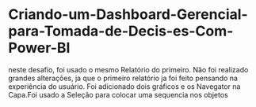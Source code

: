 # Criando-um-Dashboard-Gerencial-para-Tomada-de-Decis-es-Com-Power-BI
neste desafio, foi usado o mesmo Relatório do primeiro. Não foi realizado grandes alterações, ja que o primeiro relatório ja foi feito pensando na experiência do usuário. Foi adicionado dois gráficos e os Navegator na Capa.Foi usado a Seleção para colocar uma sequencia nos objetos
